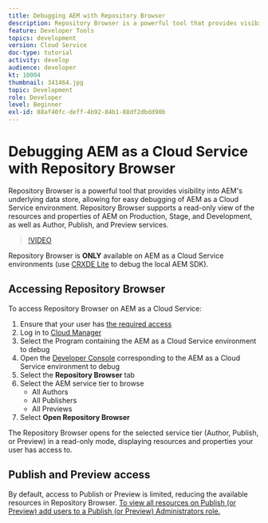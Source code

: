 ```yaml
---
title: Debugging AEM with Repository Browser
description: Repository Browser is a powerful tool that provides visibility into AEM's underlying data store, allowing for easy debugging of AEM as a Cloud Service environment.
feature: Developer Tools
topics: development
version: Cloud Service
doc-type: tutorial
activity: develop
audience: developer
kt: 10004
thumbnail: 341464.jpg
topic: Development
role: Developer
level: Beginner
exl-id: 88af40fc-deff-4b92-84b1-88df2dbdd90b
---
```

# Debugging AEM as a Cloud Service with Repository Browser

Repository Browser is a powerful tool that provides visibility into AEM's underlying data store, allowing for easy debugging of AEM as a Cloud Service environment. Repository Browser supports a read-only view of the resources and properties of AEM on Production, Stage, and Development, as well as Author, Publish, and Preview services.

>[!VIDEO](https://video.tv.adobe.com/v/341464?quality=12&learn=on)

Repository Browser is __ONLY__ available on AEM as a Cloud Service environments (use [CRXDE Lite](../aem-sdk-local-quickstart/other-tools.md#crxde-lite) to debug the local AEM SDK).

## Accessing Repository Browser

To access Repository Browser on AEM as a Cloud Service:

1. Ensure that your user has [the required access](https://experienceleague.adobe.com/docs/experience-manager-cloud-service/content/implementing/developer-tools/repository-browser.html#access-prerequisites)
1. Log in to [Cloud Manager](https://my.cloudmanager.adobe.com)
1. Select the Program containing the AEM as a Cloud Service environment to debug
1. Open the [Developer Console](./developer-console.md) corresponding to the AEM as a Cloud Service environment to debug
1. Select the __Repository Browser__ tab
1. Select the AEM service tier to browse
    + All Authors
    + All Publishers
    + All Previews
1. Select __Open Repository Browser__

The Repository Browser opens for the selected service tier (Author, Publish, or Preview) in a read-only mode, displaying resources and properties your user has access to.

## Publish and Preview access

By default, access to Publish or Preview is limited, reducing the available resources in Repository Browser. [To view all resources on Publish (or Preview) add users to a Publish (or Preview) Administrators role.](https://experienceleague.adobe.com/docs/experience-manager-cloud-service/content/implementing/developer-tools/repository-browser.html#navigate-the-hierarchy)
